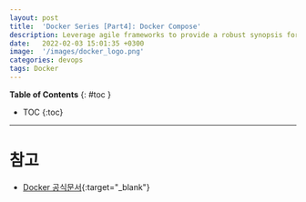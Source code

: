 ```yaml
---
layout: post
title:  'Docker Series [Part4]: Docker Compose'
description: Leverage agile frameworks to provide a robust synopsis for high level overviews. Iterative a...
date:   2022-02-03 15:01:35 +0300
image:  '/images/docker_logo.png'
categories: devops
tags: Docker
---
```


**Table of Contents**
{: #toc }
*  TOC
{:toc}

---


# 참고

- [Docker 공식문서](https://docs.docker.com/engine/reference/builder/#cmd){:target="_blank"}  
